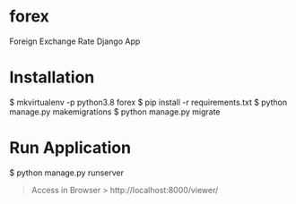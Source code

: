 # forex
Foreign Exchange Rate Django App

#  Installation
$ mkvirtualenv -p python3.8 forex
$ pip install -r requirements.txt
$ python manage.py makemigrations
$ python manage.py migrate


#  Run Application
$ python manage.py runserver

> Access in Browser > http://localhost:8000/viewer/

